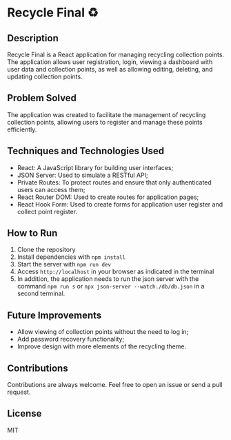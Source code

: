 # Recycle Final ♻️

## Description

Recycle Final is a React application for managing recycling collection points. The application allows user registration, login, viewing a dashboard with user data and collection points, as well as allowing editing, deleting, and updating collection points.

## Problem Solved

The application was created to facilitate the management of recycling collection points, allowing users to register and manage these points efficiently.

## Techniques and Technologies Used

- React: A JavaScript library for building user interfaces;
- JSON Server: Used to simulate a RESTful API;
- Private Routes: To protect routes and ensure that only authenticated users can access them;
- React Router DOM: Used to create routes for application pages;
- React Hook Form: Used to create forms for application user register and collect point register.

## How to Run

1. Clone the repository
2. Install dependencies with `npm install`
3. Start the server with `npm run dev`
4. Access `http://localhost` in your browser as indicated in the terminal
5. In addition, the application needs to run the json server with the command `npm run s` or `npx json-server --watch./db/db.json` in a second terminal.

## Future Improvements

- Allow viewing of collection points without the need to log in;
- Add password recovery functionality;
- Improve design with more elements of the recycling theme.

## Contributions

Contributions are always welcome. Feel free to open an issue or send a pull request.

## License

MIT

